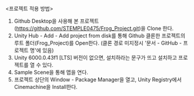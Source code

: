 <프로젝트 적용 방법>
1. Github Desktop을 사용해 본 프로젝트(https://github.com/STEMPLE0475/Frog_Project.git)을 Clone 한다.
2. Unity Hub - Add - Add project from disk를 통해 Github 클론한 프로젝트의 루트 폴더(Frog_Project)를 Open한다. (클론 경로 미지정시 '문서 - GitHub - 프로젝트 명'에 있음)
3. Unity 6000.0.43f1 [LTS] 버전이 없으면, 설치하라는 문구가 뜨고 설치하고 프로젝트를 열 수 있다.
4. Sample Scene을 통해 맵을 연다.
5. 프로젝트 상단의 Window - Package Manager을 열고, Unity Registry에서 Cinemachine을 Install한다.
